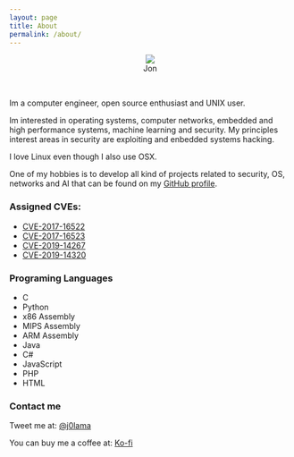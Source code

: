 ```yaml
---
layout: page
title: About
permalink: /about/
---
```


<p align="center">
	  <img src="/blog/images/profile.png">
	  <br>
	  Jon
</p>
<br>

Im a computer engineer, open source enthusiast and UNIX user.

Im interested in operating systems, computer networks, embedded and high performance systems, machine learning and security. My principles interest areas in security are exploiting and enbedded systems hacking. 

I love Linux even though I also use OSX.

One of my hobbies is to develop all kind of projects related to security, OS, networks and AI that can be found on my [GitHub profile](https://github.com/j0lama?tab=repositories).

### Assigned CVEs:

- [CVE-2017-16522](https://nvd.nist.gov/vuln/detail/CVE-2017-16522)
- [CVE-2017-16523](https://nvd.nist.gov/vuln/detail/CVE-2017-16523)
- [CVE-2019-14267](https://nvd.nist.gov/vuln/detail/CVE-2019-14267)
- [CVE-2019-14320](https://nvd.nist.gov/vuln/detail/CVE-2019-14320)

### Programing Languages

- C
- Python
- x86 Assembly
- MIPS Assembly
- ARM Assembly
- Java
- C#
- JavaScript
- PHP
- HTML

### Contact me

Tweet me at: [@j0lama](https://twitter.com/j0lama)

You can buy me a coffee at: [Ko-fi](https://ko-fi.com/jolama)

